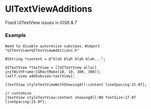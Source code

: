UITextViewAdditions
===================

Fixed UITextView issues in iOS6 &amp; 7

### Example
`Need to disable autoresize subviews.`
`#import "UITextView+UITextViewAdditions.h"`
```
NSString *content = @"blah blah blah blah...";
  
UITextView *textView = [[UITextView alloc] initWithFrame:CGRectMake(10, 10, 300, 300)];
[self.view addSubview:textView];

[textView styleTextViewWithShowingAll:content lineSpacing:25.0f];

// customize
[textView styleTextView:content showingAll:NO fontSize:17.0f lineSpacing:25.0f];
```
